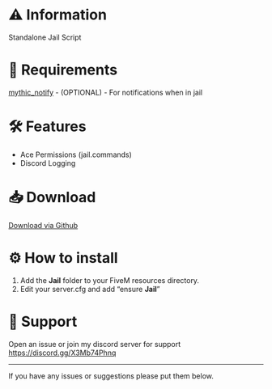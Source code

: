 # :warning: Information
Standalone Jail Script

# :hammer: Requirements
[mythic_notify](https://github.com/FlawwsX/mythic_notify) - (OPTIONAL) - For notifications when in jail

# :hammer_and_wrench: Features
- Ace Permissions (jail.commands)
- Discord Logging

# :inbox_tray: Download
[Download via Github](https://github.com/Swqppingg/Jail)

# :gear: How to install
1. Add the **Jail** folder to your FiveM resources directory.
2. Edit your server.cfg and add “ensure **Jail**”

# :wrench: Support
Open an issue or join my discord server for support
https://discord.gg/X3Mb74Phnq

---------------------------------------------------

If you have any issues or suggestions please put them below.
